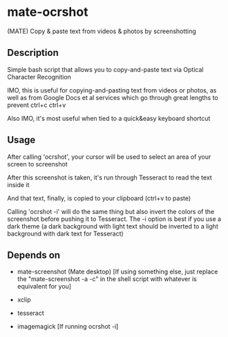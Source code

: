 # mate-ocrshot
(MATE) Copy &amp; paste text from videos &amp; photos by screenshotting

## Description
Simple bash script that allows you to copy-and-paste text via Optical Character Recognition

IMO, this is useful for copying-and-pasting text from videos or photos, as well as from Google Docs et al services which go through great lengths to prevent ctrl+c ctrl+v

Also IMO, it's most useful when tied to a quick&easy keyboard shortcut

## Usage
After calling 'ocrshot', your cursor will be used to select an area of your screen to screenshot

After this screenshot is taken, it's run through Tesseract to read the text inside it

And that text, finally, is copied to your clipboard (ctrl+v to paste)


Calling 'ocrshot -i' will do the same thing but also invert the colors of the screenshot before pushing it to Tesseract. The -i option is best if you use a dark theme (a dark background with light text should be inverted to a light background with dark text for Tesseract)


## Depends on
 - mate-screenshot (Mate desktop) [If using something else, just replace the "mate-screenshot -a -c" in the shell script with whatever is equivalent for you]

 - xclip

 - tesseract

 - imagemagick [If running ocrshot -i]
